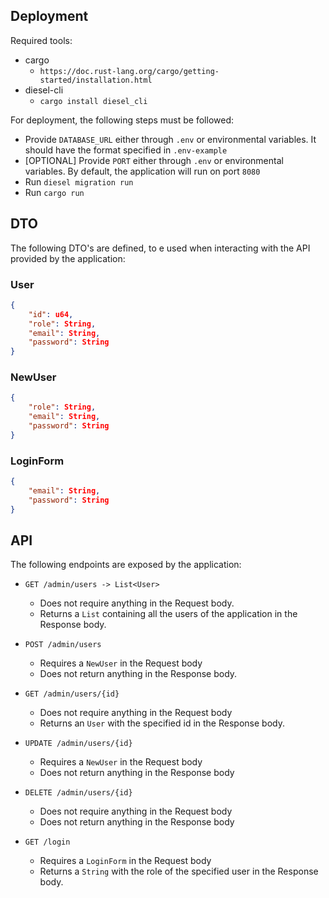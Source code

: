 ## Deployment

Required tools:
- cargo
  - `https://doc.rust-lang.org/cargo/getting-started/installation.html`
- diesel-cli
  - `cargo install diesel_cli`

For deployment, the following steps must be followed:
  - Provide `DATABASE_URL` either through `.env` or environmental variables. It should have the format specified in `.env-example`
  - [OPTIONAL] Provide `PORT` either through `.env` or environmental variables. By default, the application will run on port `8080`
  - Run `diesel migration run`
  - Run `cargo run`

## DTO

The following DTO's are defined, to e used when interacting with the API provided by the application:

### User
```json
{
    "id": u64,
    "role": String,
    "email": String,
    "password": String
}
```

### NewUser
```json
{
    "role": String,
    "email": String,
    "password": String
}
```

### LoginForm
```json
{
    "email": String,
    "password": String
}
```

## API

The following endpoints are exposed by the application:

- `GET /admin/users -> List<User>`
  - Does not require anything in the Request body.
  - Returns a `List` containing all the users of the application in the Response body. 

- `POST /admin/users`
  - Requires a `NewUser` in the Request body
  - Does not return anything in the Response body.

- `GET /admin/users/{id}`
  - Does not require anything in the Request body
  - Returns an `User` with the specified id in the Response body. 

- `UPDATE /admin/users/{id}`
  - Requires a `NewUser` in the Request body
  - Does not return anything in the Response body

- `DELETE /admin/users/{id}`
  - Does not require anything in the Request body
  - Does not return anything in the Response body

- `GET /login`
  - Requires a `LoginForm` in the Request body
  - Returns a `String` with the role of the specified user in the Response body.


